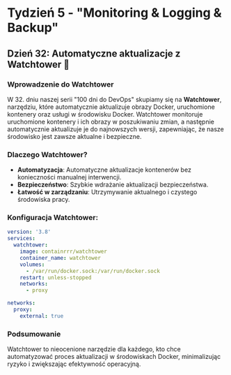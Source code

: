 # Tydzień 5 - "Monitoring & Logging & Backup"

## Dzień 32: Automatyczne aktualizacje z Watchtower 🔄

### Wprowadzenie do Watchtower
W 32. dniu naszej serii "100 dni do DevOps" skupiamy się na **Watchtower**, narzędziu, które automatycznie aktualizuje obrazy Docker, uruchomione kontenery oraz usługi w środowisku Docker. Watchtower monitoruje uruchomione kontenery i ich obrazy w poszukiwaniu zmian, a następnie automatycznie aktualizuje je do najnowszych wersji, zapewniając, że nasze środowisko jest zawsze aktualne i bezpieczne.

### Dlaczego Watchtower?
- **Automatyzacja**: Automatyczne aktualizacje kontenerów bez konieczności manualnej interwencji.
- **Bezpieczeństwo**: Szybkie wdrażanie aktualizacji bezpieczeństwa.
- **Łatwość w zarządzaniu**: Utrzymywanie aktualnego i czystego środowiska pracy.

### Konfiguracja Watchtower:
```yaml
version: '3.8'
services:
  watchtower:
    image: containrrr/watchtower
    container_name: watchtower
    volumes:
      - /var/run/docker.sock:/var/run/docker.sock
    restart: unless-stopped
    networks:
      - proxy

networks:
  proxy:
    external: true
```

### Podsumowanie
Watchtower to nieocenione narzędzie dla każdego, kto chce automatyzować proces aktualizacji w środowiskach Docker, minimalizując ryzyko i zwiększając efektywność operacyjną.

